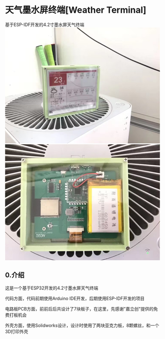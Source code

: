 # 天气墨水屏终端[Weather Terminal]
基于ESP-IDF开发的4.2寸墨水屏天气终端
![侧面](Picture/picture1.jpg)
![背面](Picture/picture2.jpg)
## 0.介绍
这是一个基于ESP32开发的4.2寸墨水屏天气终端

代码方面，代码前期使用Arduino IDE开发，后期使用ESP-IDF开发的项目

电路板PCB方面，前前后后共设计了7块板子，在这里，先感谢"嘉立创"提供的免费打板机会

外壳方面，使用Solidworks设计，设计时使用了两块亚克力板，8颗螺丝，和一个3D打印外壳